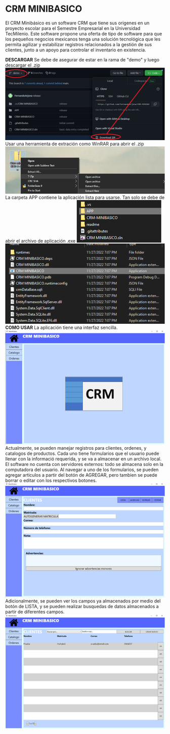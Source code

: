 # CRM MINIBASICO
El CRM Minibásico es un software CRM que tiene sus origenes en un proyecto escolar para el Semestre Empresarial en la Universidad TecMilenio. Este software propone una oferta de tipo de software para que los pequeños negocios mexicanos tenga una solución tecnológica que les permita agilizar y estabilizar registros relacionados a la gestión de sus clientes, junto a un apoyo para controlar el inventario en existencia.

**DESCARGAR**
Se debe de asegurar de estar en la rama de "demo" y luego descargar el .zip
![alt text](https://github.com/FernandoArjona/CRM-MINIBASICO-0/blob/demo/readme/img1.png?raw=true)
Usar una herramienta de extración como WinRAR para abrir el .zip
![alt text](https://github.com/FernandoArjona/CRM-MINIBASICO-0/blob/demo/readme/img2.png?raw=true)
La carpeta APP contiene la aplicación lista para usarse. Tan solo se debe de abrir el archivo de aplicación .exe
![alt text](https://github.com/FernandoArjona/CRM-MINIBASICO-0/blob/demo/readme/img3.png?raw=true)
![alt text](https://github.com/FernandoArjona/CRM-MINIBASICO-0/blob/demo/readme/img4.png?raw=true)
**COMO USAR**
La aplicación tiene una interfaz sencilla.
![alt text](https://github.com/FernandoArjona/CRM-MINIBASICO-0/blob/demo/readme/img5.png?raw=true)
Actualmente, se pueden manejar registros para clientes, ordenes, y catalogos de productos. Cada uno tiene formularios que el usuario puede llenar con la informació requerida, y se va a almacenar en un archivo local. El software no cuenta con servidores externos: todo se almacena solo en la computadora del usuario. 
Al navegar a uno de los formularios, se pueden agregar articulos a partir del botón de AGREGAR, pero tambien se puede borrar o editar con los respectivos botones.
![alt text](https://github.com/FernandoArjona/CRM-MINIBASICO-0/blob/demo/readme/img6.png?raw=true)
Adicionalmente, se pueden ver los campos ya almacenados por medio del botón de LISTA, y se pueden realizar busquedas de datos almacenados a partir de diferentes campos.
![alt text](https://github.com/FernandoArjona/CRM-MINIBASICO-0/blob/demo/readme/img7.png?raw=true)

